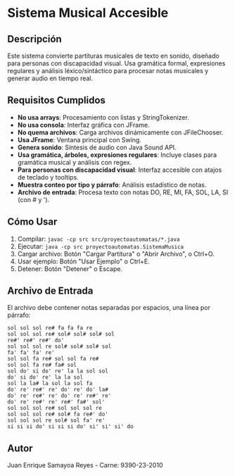# Sistema Musical Accesible

## Descripción

Este sistema convierte partituras musicales de texto en sonido, diseñado para personas con discapacidad visual. Usa gramática formal, expresiones regulares y análisis léxico/sintáctico para procesar notas musicales y generar audio en tiempo real.

## Requisitos Cumplidos

- **No usa arrays**: Procesamiento con listas y StringTokenizer.
- **No usa consola**: Interfaz gráfica con JFrame.
- **No quema archivos**: Carga archivos dinámicamente con JFileChooser.
- **Usa JFrame**: Ventana principal con Swing.
- **Genera sonido**: Síntesis de audio con Java Sound API.
- **Usa gramática, árboles, expresiones regulares**: Incluye clases para gramática musical y análisis con regex.
- **Para personas con discapacidad visual**: Interfaz accesible con atajos de teclado y tooltips.
- **Muestra conteo por tipo y párrafo**: Análisis estadístico de notas.
- **Archivo de entrada**: Procesa texto con notas DO, RE, MI, FA, SOL, LA, SI (con # y ').

## Cómo Usar

1. Compilar: `javac -cp src src/proyectoautomatas/*.java`
2. Ejecutar: `java -cp src proyectoautomatas.SistemaMusica`
3. Cargar archivo: Botón "Cargar Partitura" o "Abrir Archivo", o Ctrl+O.
4. Usar ejemplo: Botón "Usar Ejemplo" o Ctrl+E.
5. Detener: Botón "Detener" o Escape.

## Archivo de Entrada

El archivo debe contener notas separadas por espacios, una línea por párrafo:

```
sol sol sol re# fa fa fa re
sol sol sol re# sol# sol# sol# sol
re#' re#' re#' do'
sol sol sol re sol# sol# sol# sol
fa' fa' fa' re'
sol sol fa re# sol sol fa re#
sol sol fa re# fa# sol
sol do' si do' re' la la sol sol
do' si do' re' la la sol
sol la la# la sol la sol fa
do' re' re#' re' do' re' do' la#
do' re' re#' re' do' re' re#' re'
do' re' re#' re' re#' fa#' sol'
sol sol sol re# sol sol sol re
sol sol sol re# sol# fa re#' do'
sol sol sol re sol# sol fa' re'
si si si do' si si si do' si' si' si' do
```

## Autor

Juan Enrique Samayoa Reyes - Carne: 9390-23-2010
